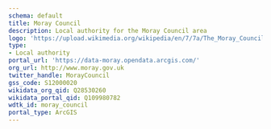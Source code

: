 ```yaml
---
schema: default
title: Moray Council
description: Local authority for the Moray Council area 
logo: 'https://upload.wikimedia.org/wikipedia/en/7/7a/The_Moray_Council.svg'
type:
- Local authority
portal_url: 'https://data-moray.opendata.arcgis.com/'
org_url: http://www.moray.gov.uk
twitter_handle: MorayCouncil
gss_code: S12000020
wikidata_org_qid: Q28530260
wikidata_portal_qid: Q109980782
wdtk_id: moray_council
portal_type: ArcGIS
---
```

